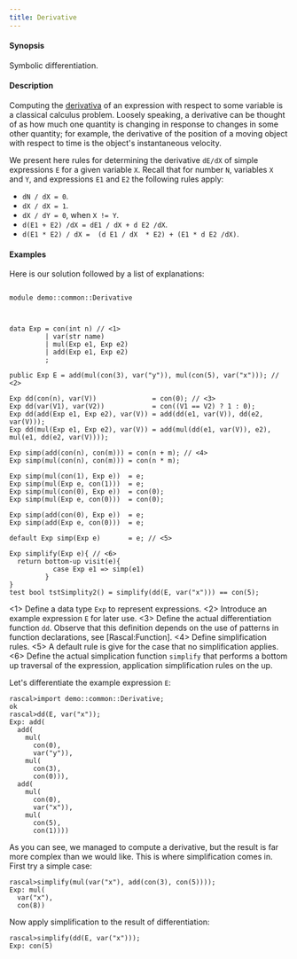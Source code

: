 ```yaml
---
title: Derivative
---
```


#### Synopsis

Symbolic differentiation.

#### Description

Computing the [derivativa](http://en.wikipedia.org/wiki/Differentiation_(mathematics)) of an expression with respect to some variable is a classical calculus problem. Loosely speaking, a derivative can be thought of as how much one quantity is changing in response to changes in some other quantity; for example, the derivative of the position of a moving object with respect to time is the object's instantaneous velocity.

We present here rules for determining the derivative `dE/dX` of simple expressions `E` for a given variable `X`. Recall that for number `N`, variables `X` and `Y`, and expressions `E1` and `E2` the following rules apply:

*  `dN / dX = 0`.
*  `dX / dX = 1`.
*  `dX / dY = 0`, when `X != Y`.
*  `d(E1 + E2) /dX = dE1 / dX + d E2 /dX`.
*  `d(E1 * E2) / dX =  (d E1 / dX  * E2) + (E1 * d E2 /dX)`.


#### Examples

Here is our solution followed by a list of explanations:


```rascal 

module demo::common::Derivative



data Exp = con(int n) // <1>
         | var(str name)
         | mul(Exp e1, Exp e2)
         | add(Exp e1, Exp e2)
         ;
         
public Exp E = add(mul(con(3), var("y")), mul(con(5), var("x"))); // <2>

Exp dd(con(n), var(V))              = con(0); // <3>
Exp dd(var(V1), var(V2))            = con((V1 == V2) ? 1 : 0);
Exp dd(add(Exp e1, Exp e2), var(V)) = add(dd(e1, var(V)), dd(e2, var(V)));
Exp dd(mul(Exp e1, Exp e2), var(V)) = add(mul(dd(e1, var(V)), e2), mul(e1, dd(e2, var(V))));
 
Exp simp(add(con(n), con(m))) = con(n + m); // <4>
Exp simp(mul(con(n), con(m))) = con(n * m);

Exp simp(mul(con(1), Exp e))  = e;
Exp simp(mul(Exp e, con(1)))  = e;
Exp simp(mul(con(0), Exp e))  = con(0);
Exp simp(mul(Exp e, con(0)))  = con(0);

Exp simp(add(con(0), Exp e))  = e;
Exp simp(add(Exp e, con(0)))  = e;

default Exp simp(Exp e)       = e; // <5>

Exp simplify(Exp e){ // <6>
  return bottom-up visit(e){
           case Exp e1 => simp(e1)
         }
}
test bool tstSimplity2() = simplify(dd(E, var("x"))) == con(5);

```

<1> Define a data type `Exp` to represent expressions.
<2> Introduce an example expression `E` for later use.
<3> Define the actual differentiation function `dd`. Observe that this definition depends on the use of patterns in function declarations, see [Rascal:Function].
<4> Define simplification rules. 
<5> A default rule is give for the case that no simplification applies.
<6> Define the actual simplication function `simplify` that performs a bottom up traversal of the expression, application simplification
rules on the up.

                
Let's differentiate the example expression `E`:

```rascal-shell 
rascal>import demo::common::Derivative;
ok
rascal>dd(E, var("x"));
Exp: add(
  add(
    mul(
      con(0),
      var("y")),
    mul(
      con(3),
      con(0))),
  add(
    mul(
      con(0),
      var("x")),
    mul(
      con(5),
      con(1))))
```
As you can see, we managed to compute a derivative, but the result is far more complex than we would like.
This is where simplification comes in. First try a simple case:

```rascal-shell ,continue
rascal>simplify(mul(var("x"), add(con(3), con(5))));
Exp: mul(
  var("x"),
  con(8))
```
Now apply simplification to the result of differentiation:

```rascal-shell ,continue
rascal>simplify(dd(E, var("x")));
Exp: con(5)
```


